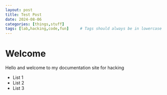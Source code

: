 ```yaml
---
layout: post
title: Test Post
date: 2024-08-06
categories: [things,stuff]
tags: [lab,hacking,code,fun]     # Tags should always be in lowercase
---
```


# Welcome

Hello and welcome to my documentation site for hacking

* List 1
* List 2
* List 3
